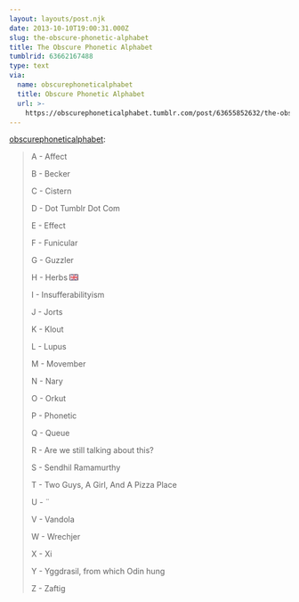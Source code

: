 ```yaml
---
layout: layouts/post.njk
date: 2013-10-10T19:00:31.000Z
slug: the-obscure-phonetic-alphabet
title: The Obscure Phonetic Alphabet
tumblrid: 63662167488
type: text
via:
  name: obscurephoneticalphabet
  title: Obscure Phonetic Alphabet
  url: >-
    https://obscurephoneticalphabet.tumblr.com/post/63655852632/the-obscure-phonetic-alphabet
---
```

<p><a href="http://obscurephoneticalphabet.tumblr.com/post/63655852632/the-obscure-phonetic-alphabet" class="tumblr_blog">obscurephoneticalphabet</a>:</p>

<blockquote><p>A - Affect</p>
<p>B - Becker</p>
<p>C - Cistern</p>
<p>D - Dot Tumblr Dot Com</p>
<p>E - Effect</p>
<p>F - Funicular</p>
<p>G - Guzzler</p>
<p>H - Herbs <img alt="image" src="./OiXNRdM.png" title="because it's got a fucking H in it"/></p>
<p>I - Insufferabilityism</p>
<p>J - Jorts</p>
<p>K - Klout</p>
<p>L - Lupus</p>
<p>M - Movember</p>
<p>N - Nary</p>
<p>O - Orkut</p>
<p>P - Phonetic</p>
<p>Q - Queue</p>
<p>R - Are we still talking about this?</p>
<p>S - Sendhil Ramamurthy</p>
<p>T - Two Guys, A Girl, And A Pizza Place</p>
<p>U - ¨</p>
<p>V - Vandola</p>
<p>W - Wrechjer</p>
<p>X - Xi</p>
<p>Y - Yggdrasil, from which Odin hung</p>
<p>Z - Zaftig</p></blockquote>
